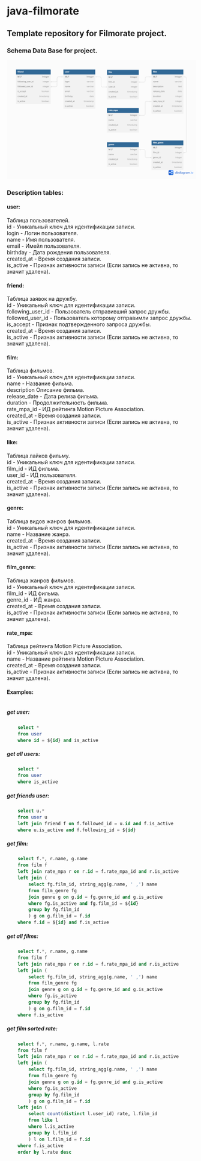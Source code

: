 # java-filmorate
## Template repository for Filmorate project.<br/>
### Schema Data Base for project.<br/>
![alt text](Schema.png)
### Description tables:
#### user:
Таблица пользователей.</br>
id - Уникальный ключ для идентификации записи.</br>
login - Логин пользователя.</br>
name - Имя пользователя.</br>
email - Имейл пользователя.</br>
birthday - Дата рождения пользователя.</br>
created_at - Время создания записи.</br>
is_active - Признак активности записи (Если запись не активна, то значит удалена).</br>
#### friend:
Таблица заявок на дружбу.</br>
id - Уникальный ключ для идентификации записи.</br>
following_user_id - Пользователь отправивший запрос дружбы.</br>
followed_user_id - Пользователь которому отправимли запрос дружбы.</br>
is_accept - Признак подтвержденного запроса дружбы.</br>
created_at - Время создания записи.</br>
is_active - Признак активности записи (Если запись не активна, то значит удалена).</br>
#### film:
Таблица фильмов.</br>
id - Уникальный ключ для идентификации записи.</br>
name - Название фильма.</br>
description Описание фильма.</br>
release_date - Дата релиза фильма.</br>
duration - Продолжительность фильма.</br>
rate_mpa_id - ИД рейтинга Motion Picture Association.</br>
created_at - Время создания записи.</br>
is_active - Признак активности записи (Если запись не активна, то значит удалена).</br>
#### like:
Таблица лайков фильму.</br>
id - Уникальный ключ для идентификации записи.</br>
film_id - ИД фильма.</br>
user_id - ИД пользователя.</br>
created_at - Время создания записи.</br>
is_active - Признак активности записи (Если запись не активна, то значит удалена).</br>
#### genre:
Таблица видов жанров фильмов.</br>
id - Уникальный ключ для идентификации записи.</br>
name - Название жанра.</br>
created_at - Время создания записи.</br>
is_active - Признак активности записи (Если запись не активна, то значит удалена).</br>
#### film_genre:
Таблица жанров фильмов.</br>
id - Уникальный ключ для идентификации записи.</br>
film_id - ИД фильма.</br>
genre_id - ИД жанра.</br>
created_at - Время создания записи.</br>
is_active - Признак активности записи (Если запись не активна, то значит удалена).</br>
#### rate_mpa:
Таблица рейтинга Motion Picture Association.</br>
id - Уникальный ключ для идентификации записи.</br>
name - Название рейтинга Motion Picture Association.</br>
created_at - Время создания записи.</br>
is_active - Признак активности записи (Если запись не активна, то значит удалена).</br>
#### Examples:<br/><br/>
##### get user:<br/>
```sql
    select *
    from user
    where id = ${id} and is_active
```
##### get all users:<br/>
```sql
    select *
    from user
    where is_active
```
##### get friends user:<br/>
```sql
    select u.*
    from user u
    left join friend f on f.followed_id = u.id and f.is_active
    where u.is_active and f.following_id = ${id}
```
##### get film:<br/>
```sql
    select f.*, r.name, g.name
    from film f
    left join rate_mpa r on r.id = f.rate_mpa_id and r.is_active
    left join (
        select fg.film_id, string_agg(g.name, ' ,') name
        from film_genre fg 
        join genre g on g.id = fg.genre_id and g.is_active
        where fg.is_active and fg.film_id = ${id}
        group by fg.film_id
        ) g on g.film_id = f.id
    where f.id = ${id} and f.is_active
```
##### get all films:<br/>
```sql
    select f.*, r.name, g.name
    from film f
    left join rate_mpa r on r.id = f.rate_mpa_id and r.is_active
    left join (
        select fg.film_id, string_agg(g.name, ' ,') name
        from film_genre fg 
        join genre g on g.id = fg.genre_id and g.is_active
        where fg.is_active
        group by fg.film_id
        ) g on g.film_id = f.id
    where f.is_active
```
##### get film sorted rate:<br/>
```sql
    select f.*, r.name, g.name, l.rate
    from film f
    left join rate_mpa r on r.id = f.rate_mpa_id and r.is_active
    left join (
        select fg.film_id, string_agg(g.name, ' ,') name
        from film_genre fg 
        join genre g on g.id = fg.genre_id and g.is_active
        where fg.is_active
        group by fg.film_id
        ) g on g.film_id = f.id
    left join (
        select count(distinct l.user_id) rate, l.film_id
        from like l        
        where l.is_active
        group by l.film_id
        ) l on l.film_id = f.id
    where f.is_active
    order by l.rate desc
```